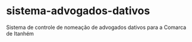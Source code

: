# sistema-advogados-dativos
Sistema de controle de nomeação de advogados dativos para a Comarca de Itanhém
